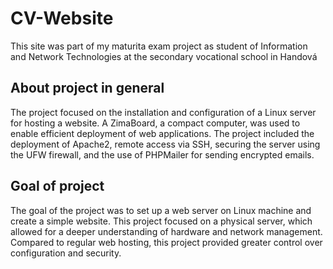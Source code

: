 # CV-Website
This site was part of my maturita exam project as student of Information and Network Technologies at the secondary vocational school in Handová
## About project in general 
The project focused on the installation and configuration of a Linux server for hosting a website. A ZimaBoard, a compact computer, was used to enable efficient deployment of web applications. The project included the deployment of Apache2, remote access via SSH, securing the server using the UFW firewall, and the use of PHPMailer for sending encrypted emails.
## Goal of project
The goal of the project was to set up a web server on Linux machine and create a simple website. This project focused on a physical server, which allowed for a deeper understanding of hardware and network management. Compared to regular web hosting, this project provided greater control over configuration and security.
